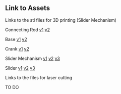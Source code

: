 ## Link to Assets

Links to the stl files for 3D printing (Slider Mechanism)

Connecting Rod 
[v1](https://drive.google.com/file/d/13bx2AFQBkW5Mj_QZogoVsFYyxZ1VkfZP/view?usp=sharing)
[v2](https://drive.google.com/file/d/1-bRH7StdOu1GLQ_QhESZayj91Mdzfe3g/view?usp=sharing)

Base 
[v1](https://drive.google.com/file/d/18FmFoLwoQYJARwS0YUmkMX5Ynj6GiOIz/view?usp=sharing)
[v2](https://drive.google.com/file/d/1q4qjwrZdUslo3oK4vNqpXd27bdo068-e/view?usp=sharing)

Crank 
[v1](https://drive.google.com/file/d/1NimW1tdXTv9_-IkQB_BTkUsI5A9mMKzB/view?usp=sharing)
[v2](https://drive.google.com/file/d/1O_TzMNeDscBHZYQMWl4fjZkWYiF5oAQr/view?usp=sharing)

Slider Mechanism 
[v1](https://drive.google.com/file/d/1SCAIMeT9X3_Pk1p736YGaqOeUYXEU4AY/view?usp=sharing)
[v2](https://drive.google.com/file/d/1Y9yvQDpMPWi1jKwd13V1dqw1Tcp_aF5e/view?usp=sharing)
[v3](https://drive.google.com/file/d/1DxZqGc1Tu4ZQhSMG4mAm_YcFJdAxPHIa/view?usp=share_link)

Slider 
[v1](https://drive.google.com/file/d/1YNvmU1gFPExyR7pfyBol2Z7WOtIpD-BV/view?usp=sharing)
[v2](https://drive.google.com/file/d/1YKNKcFK7uJ5mNhkixpMgeLapNUBVKHhj/view?usp=sharing)
[v3](https://drive.google.com/file/d/1PPGKZ_NR100J6dpC8ZpYiyg5-hKs-mIK/view?usp=sharing)

Links to the files for laser cutting 

TO DO
